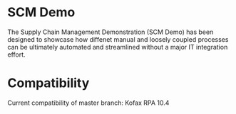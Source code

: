# SCM Demo
The Supply Chain Management Demonstration (SCM Demo) has been designed to showcase how diffenet manual and loosely coupled processes can be ultimately automated and streamlined without a major IT integration effort.

# Compatibility
Current compatibility of master branch: Kofax RPA 10.4
